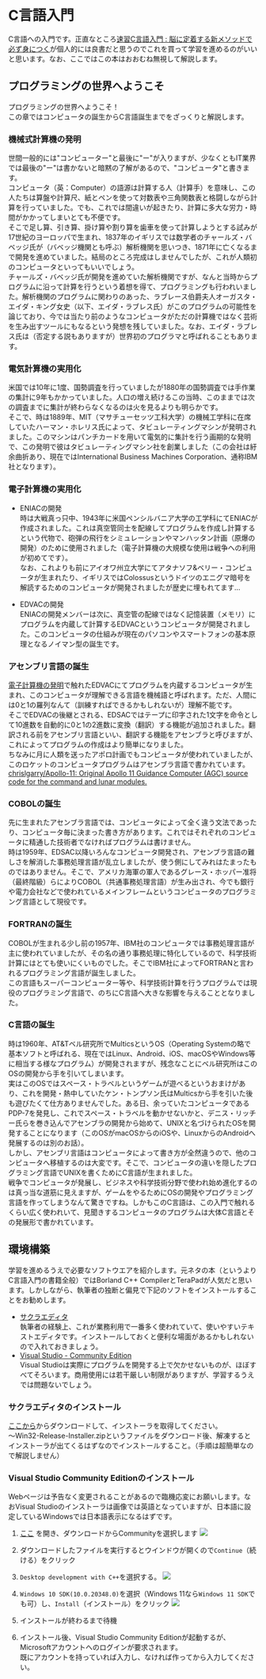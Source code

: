 # C言語入門

C言語への入門です。正直なところ[速習C言語入門 : 脳に定着する新メソッドで必ず身につく](https://ndlsearch.ndl.go.jp/books/R100000002-I000008142772)が個人的には良書だと思うのでこれを買って学習を進めるのがいいと思います。なお、ここではこの本はおおむね無視して解説します。

## プログラミングの世界へようこそ

プログラミングの世界へようこそ！  
この章ではコンピュータの誕生からC言語誕生までをざっくりと解説します。

### 機械式計算機の発明

世間一般的には"コンピューター"と最後に"ー"が入りますが、少なくともIT業界では最後の"ー"は書かないと暗黙の了解があるので、"コンピュータ"と書きます。  
コンピュータ（英：Computer）の語源は計算する人（計算手）を意味し、この人たちは算盤や計算尺、紙とペンを使って対数表や三角関数表と格闘しながら計算を行っていました。でも、これでは間違いが起きたり、計算に多大な労力・時間がかかってしまいとても不便です。  
そこで足し算、引き算、掛け算や割り算を歯車を使って計算しようとする試みが17世紀のヨーロッパで生まれ、1837年のイギリスでは数学者のチャールズ・バベッジ氏が（バベッジ機関とも呼ぶ）解析機関を思いつき、1871年に亡くなるまで開発を進めていました。結局のところ完成はしませんでしたが、これが人類初のコンピュータといってもいいでしょう。  
チャールズ・バベッジ氏が開発を進めていた解析機関ですが、なんと当時からプログラムに沿って計算を行うという着想を得て、プログラミングも行われいました。解析機関のプログラムに関わりのあった、ラブレース伯爵夫人オーガスタ・エイダ・キング女史（以下、エイダ・ラブレス氏）がこのプログラムの可能性を論じており、今では当たり前のようなコンピュータがただの計算機ではなく芸術を生み出すツールにもなるという発想を残していました。なお、エイダ・ラブレス氏は（否定する説もありますが）世界初のプログラマと呼ばれることもあります。

### 電気計算機の実用化

米国では10年に1度、国勢調査を行っていましたが1880年の国勢調査では手作業の集計に9年もかかっていました。人口の増え続けるこの当時、このままでは次の調査までに集計が終わらなくなるのは火を見るよりも明らかです。  
そこで、時は1889年、MIT（マサチューセッツ工科大学）の機械工学科に在席していたハーマン・ホレリス氏によって、タビュレーティングマシンが発明されました。このマシンはパンチカードを用いて電気的に集計を行う画期的な発明で、この発明で彼はタビュレーティングマシン社を創業しました（この会社は紆余曲折あり、現在ではInternational Business Machines Corporation、通称IBM社となります）。

### 電子計算機の実用化

* ENIACの開発  
時は大戦真っ只中、1943年に米国ペンシルバニア大学の工学科にてENIACが作成されました。これは真空管同士を配線してプログラムを作成し計算するという代物で、砲弾の飛行をシミュレーションやマンハッタン計画（原爆の開発）のために使用されました（電子計算機の大規模な使用は戦争への利用が初めてです）。  
なお、これよりも前にアイオワ州立大学にてアタナソフ&ベリー・コンピュータが生まれたり、イギリスではColossusというドイツのエニグマ暗号を解読するためのコンピュータが開発されましたが歴史に埋もれてます…

* EDVACの開発  
ENIACの開発メンバーは次に、真空管の配線ではなく記憶装置（メモリ）にプログラムを内蔵して計算するEDVACというコンピュータが開発されました。このコンピュータの仕組みが現在のパソコンやスマートフォンの基本原理となるノイマン型の誕生です。

### アセンブリ言語の誕生

[電子計算機の発明](#電子計算機の発明)で触れたEDVACにてプログラムを内蔵するコンピュータが生まれ、このコンピュータが理解できる言語を機械語と呼ばれます。ただ、人間には0と1の羅列なんて（訓練すればできるかもしれないが）理解不能です。  
そこでEDVACの後継とされる、EDSACではテープに印字された1文字を命令として10進数を自動的に0と1の2進数に変換（翻訳）する機能が追加されました。翻訳される前をアセンブリ言語といい、翻訳する機能をアセンブラと呼びますが、これによってプログラムの作成はより簡単になりました。  
ちなみに月に人類を送ったアポロ計画でもコンピュータが使われていましたが、このロケットのコンピュータプログラムはアセンブラ言語で書かれています。[chrislgarry/Apollo-11: Original Apollo 11 Guidance Computer (AGC) source code for the command and lunar modules.](https://github.com/chrislgarry/Apollo-11)

### COBOLの誕生

先に生まれたアセンブラ言語では、コンピュータによって全く違う文法であったり、コンピュータ毎に決まった書き方があります。これではそれぞれのコンピュータに精通した技術者でなければプログラムは書けません。  
時は1959年、EDSAC以降いろんなコンピュータ開発され、アセンブラ言語の難しさを解消した事務処理言語が乱立しましたが、使う側にしてみれはたまったものではありません。そこで、アメリカ海軍の軍人であるグレース・ホッパー准将（最終階級）らによりCOBOL（共通事務処理言語）が生み出され、今でも銀行や電力会社などで使われているメインフレームというコンピュータのプログラミング言語として現役です。

### FORTRANの誕生

COBOLが生まれる少し前の1957年、IBM社のコンピュータでは事務処理言語が主に使われていましたが、その名の通り事務処理に特化しているので、科学技術計算にはとても使いにくいものでした。そこでIBM社によってFORTRANと言われるプログラミング言語が誕生しました。  
この言語もスーパーコンピューター等や、科学技術計算を行うプログラムでは現役のプログラミング言語で、のちにC言語へ大きな影響を与えることとなりました。

### C言語の誕生

時は1960年、AT&Tベル研究所でMulticsというOS（Operating Systemの略で基本ソフトと呼ばれる、現在ではLinux、Android、iOS、macOSやWindows等に相当する様なプログラム）が開発されますが、残念なことにベル研究所はこのOSの開発から手を引いてしまいます。  
実はこのOSではスペース・トラベルというゲームが遊べるというおまけがあり、これを開発・熱中していたケン・トンプソン氏はMulticsから手を引いた後も遊びたくて仕方ありませんでした。ある日、余っていたコンピュータであるPDP-7を発見し、これでスペース・トラベルを動かせないかと、デニス・リッチー氏らを巻き込んでアセンブラの開発から始めて、UNIXと名づけられたOSを開発することになります（このOSがmacOSからのiOSや、LinuxからのAndroidへ発展するのは別のお話）。  
しかし、アセンブリ言語はコンピュータによって書き方が全然違うので、他のコンピュータへ移植するのは大変です。そこで、コンピュータの違いを隠したプログラミング言語でUNIXを書くためにC言語が生まれました。  
戦争でコンピュータが発展し、ビジネスや科学技術分野で使われ始め進化するのは真っ当な道筋に見えますが、ゲームをやるためにOSの開発やプログラミング言語を作ってしまうなんて驚きですね。しかもこのC言語は、この入門で触れるくらい広く使われいて、見聞きするコンピュータのプログラムは大体C言語とその発展形で書かれています。

## 環境構築

学習を進めるうえで必要なソフトウエアを紹介します。元ネタの本（というよりC言語入門の書籍全般）ではBorland C++ CompilerとTeraPadが人気だと思います。しかしながら、執筆者の独断と偏見で下記のソフトをインストールすることをお勧めします。

* [サクラエディタ](https://sakura-editor.github.io/)  
執筆者の経験上、これが業務利用で一番多く使われていて、使いやすいテキストエディタです。インストールしておくと便利な場面があるかもしれないので入れておきましょう。
* [Visual Studio - Community Edition](https://visualstudio.microsoft.com/ja/vs/)  
Visual Studioは実際にプログラムを開発する上で欠かせないものが、ほぼすべてそろいます。商用使用には若干厳しい制限がありますが、学習するうえでは問題ないでしょう。

### サクラエディタのインストール

[ここから](https://github.com/sakura-editor/sakura/releases)からダウンロードして、インストーラを取得してください。  
～Win32-Release-Installer.zipというファイルをダウンロード後、解凍するとインストーラが出てくるはずなのでインストールすること。（手順は超簡単なので解説しません）

### Visual Studio Community Editionのインストール

Webページは予告なく変更されることがあるので臨機応変にお願いします。なおVisual Studioのインストーラは画像では英語となっていますが、日本語に設定しているWindowsでは日本語表示になるはずです。

1. [ここ](https://visualstudio.microsoft.com/ja/vs/) を開き、ダウンロードからCommunityを選択します
![](./img/VSCE_ダウンロードページ.png)

1. ダウンロードしたファイルを実行するとウインドウが開くので`Continue`（続ける）をクリック
1. `Desktop development with C++`を選択する。
![](./img/VSCE_デスクトップ開発.png)
1. `Windows 10 SDK(10.0.20348.0)`を選択（Windows 11なら`Windows 11 SDK`でも可）し、`Install`（インストール）をクリック
![](./img/VSCE_WindowsSDK.png)
1. インストールが終わるまで待機
1. インストール後、Visual Studio Community Editionが起動するが、Microsoftアカウントへのログインが要求されます。  
既にアカウントを持っていれば入力し、なければ作ってから入力してください。
